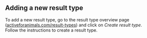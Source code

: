 ## Adding a new result type

To add a new result type, go to the result type overview page
([activeforanimals.com/result-types](./result-types?tour=1)) and click on
*Create result type*.   
Follow the instructions to create a result type.
